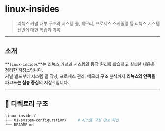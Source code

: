 # linux-insides
> 리눅스 커널 내부 구조와 시스템 콜, 메모리, 프로세스 스케줄링 등 리눅스 시스템 전반에 대한 학습과 기록
---

## 소개

**`linux-insides`**는 리눅스 커널과 시스템의 동작 원리를 학습하고 실습한 내용을 정리한 저장소입니다.  
커널 빌드부터 시스템 콜 작성, 프로세스 관리, 메모리 구조 분석까지 **리눅스의 안쪽을 파고드는 실습 중심**의 저장소입니다.

---

## 📁 디렉토리 구조

```bash
linux-insides/
├── 01-system-configuration/     # 시스템 구성 정보 확인
└── README.md
```